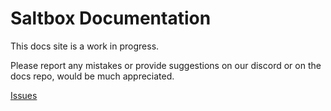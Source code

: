 # Saltbox Documentation

This docs site is a work in progress.

Please report any mistakes or provide suggestions on our discord or on the docs repo, would be much appreciated.

[Issues](https://github.com/saltyorg/docs/issues)

